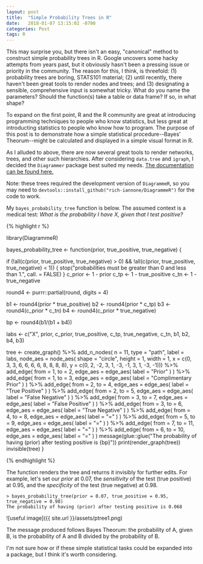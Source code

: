 ```yaml
---
layout: post
title:  "Simple Probability Trees in R"
date:   2018-01-07 13:15:02 -0700
categories: Post
tags: R
---
```


This may surprise you, but there isn't an easy, "canonical" method to construct simple probability trees in R. Google uncovers
some hacky attempts from years past, but it obviously hasn't been a pressing issue or priority in the community. The reason for this,
I think, is threefold: (1) probability trees are boring, STATS101 material; (2) until recently, there haven't been great tools
to render nodes and trees; and (3) designating a sensible, comprehensive input is somewhat tricky. What do you name the parameters? Should
the function(s) take a table or data frame? If so, in what shape? 

To expand on the first point, R and the R community are great at introducing programming techniques to people who know statistics,
but less great at introducting statistics to people who know how to program. The purpose of this post is to demonstrate how a 
simple statistical procedure--Bayes' Theorum--might be calculated and displayed in a simple visual format in R.

<!--more-->

As I alluded to above, there are now several great tools to render networks, trees, and other such hierarchies. After considering
`data.tree` and `igraph`, I decided the `Diagrammer` package best suited my needs. [The documentation can be found here.](http://rich-iannone.github.io/DiagrammeR/)

Note: these trees required the development version of `DiagrammeR`, so you may need to `devtools::install_github("rich-iannone/DiagrammeR")`
for the code to work.

My `bayes_probability_tree` function is below. The assumed context is a medical test: *What is the probability I have X, given
that I test positive?* 

{% highlight r %}

library(DiagrammeR)

bayes_probability_tree <- function(prior, true_positive, true_negative) {
  
  if (!all(c(prior, true_positive, true_negative) > 0) && !all(c(prior, true_positive, true_negative) < 1)) {
    stop("probabilities must be greater than 0 and less than 1.",
         call. = FALSE)
  }
  c_prior <- 1 - prior
  c_tp <- 1 - true_positive
  c_tn <- 1 - true_negative
  
  round4 <- purrr::partial(round, digits = 4)
  
  b1 <- round4(prior * true_positive)
  b2 <- round4(prior * c_tp)
  b3 <- round4(c_prior * c_tn)
  b4 <- round4(c_prior * true_negative)
  
  bp <-  round4(b1/(b1 + b4))
  
  labs <- c("X", prior, c_prior, true_positive, c_tp, true_negative, c_tn, b1, b2, b4, b3)
  
  tree <-
    create_graph() %>%
    add_n_nodes(
      n = 11,
      type = "path",
      label = labs,
      node_aes = node_aes(
        shape = "circle",
        height = 1,
        width = 1,
        x = c(0, 3, 3, 6, 6, 6, 6, 8, 8, 8, 8),
        y = c(0, 2, -2, 3, 1, -3, -1, 3, 1, -3, -1))) %>% 
    add_edge(
      from = 1,
      to = 2,
      edge_aes = edge_aes(
        label = "Prior"
      )
    ) %>% 
    add_edge(
      from = 1, 
      to = 3,
      edge_aes = edge_aes(
        label = "Complimentary Prior"
      )
    ) %>% 
    add_edge(
      from = 2,
      to = 4,
      edge_aes = edge_aes(
        label = "True Positive"
      )
    ) %>% 
    add_edge(
      from = 2,
      to = 5,
      edge_aes = edge_aes(
        label = "False Negative"
      )
    ) %>% 
    add_edge(
      from = 3,
      to = 7,
      edge_aes = edge_aes(
        label = "False Positive"
      )
    ) %>% 
    add_edge(
      from = 3,
      to = 6,
      edge_aes = edge_aes(
        label = "True Negative"
      )
    ) %>% 
    add_edge(
      from = 4,
      to = 8,
      edge_aes = edge_aes(
        label = "="
      )
    ) %>% 
    add_edge(
      from = 5,
      to = 9,
      edge_aes = edge_aes(
        label = "="
      )
    ) %>% 
    add_edge(
      from = 7,
      to = 11,
      edge_aes = edge_aes(
        label = "="
      )
    ) %>% 
    add_edge(
      from = 6,
      to = 10,
      edge_aes = edge_aes(
        label = "="
      )
    ) 
  message(glue::glue("The probability of having (prior) after testing positive is {bp}"))
  print(render_graph(tree))
  invisible(tree)
}

{% endhighlight %}

The function renders the tree and returns it invisibly for further edits. For example, let's set our *prior* at 0.07,
the *sensitivity* of the test (true positive) at 0.95, and the *specificity* of the test (true negative) at 0.98. 

```
> bayes_probability_tree(prior = 0.07, true_positive = 0.95, true_negative = 0.98)
The probability of having (prior) after testing positive is 0.068

```

![useful image]({{ site.url }}/assets/ptree1.png)

The message produced follows Bayes Theorum: the probability of A, given B, is the probability of A and B divided by the probability of B. 

I'm not sure how or if these simple statistical tasks could be expanded into a package, but I think it's worth considering.
